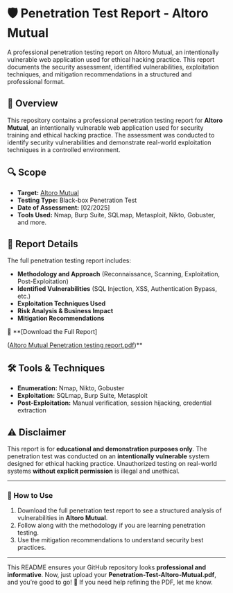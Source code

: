 # 🛡️ Penetration Test Report - Altoro Mutual

A professional penetration testing report on Altoro Mutual, an intentionally vulnerable web application used for ethical hacking practice. This report documents the security assessment, identified vulnerabilities, exploitation techniques, and mitigation recommendations in a structured and professional format.

## 📌 Overview
This repository contains a professional penetration testing report for **Altoro Mutual**, an intentionally vulnerable web application used for security training and ethical hacking practice. The assessment was conducted to identify security vulnerabilities and demonstrate real-world exploitation techniques in a controlled environment.

## 🔍 Scope
- **Target:** [Altoro Mutual](http://altoro.testfire.net)  
- **Testing Type:** Black-box Penetration Test  
- **Date of Assessment:** [02/2025]  
- **Tools Used:** Nmap, Burp Suite, SQLmap, Metasploit, Nikto, Gobuster, and more.  

## 📂 Report Details
The full penetration testing report includes:
- **Methodology and Approach** (Reconnaissance, Scanning, Exploitation, Post-Exploitation)  
- **Identified Vulnerabilities** (SQL Injection, XSS, Authentication Bypass, etc.)  
- **Exploitation Techniques Used**  
- **Risk Analysis & Business Impact**  
- **Mitigation Recommendations**  

📄 **[Download the Full Report]

([Altoro Mutual Penetration testing report.pdf](https://github.com/user-attachments/files/19009233/Altoro.Mutual.Penetration.testing.report.pdf))**  

## 🛠 Tools & Techniques
- **Enumeration:** Nmap, Nikto, Gobuster  
- **Exploitation:** SQLmap, Burp Suite, Metasploit  
- **Post-Exploitation:** Manual verification, session hijacking, credential extraction  

## ⚠️ Disclaimer
This report is for **educational and demonstration purposes only**. The penetration test was conducted on an **intentionally vulnerable** system designed for ethical hacking practice. Unauthorized testing on real-world systems **without explicit permission** is illegal and unethical.

---

### 📢 How to Use
1. Download the full penetration test report to see a structured analysis of vulnerabilities in **Altoro Mutual**.  
2. Follow along with the methodology if you are learning penetration testing.  
3. Use the mitigation recommendations to understand security best practices.  

---

This README ensures your GitHub repository looks **professional and informative**. Now, just upload your **Penetration-Test-Altoro-Mutual.pdf**, and you’re good to go! 🚀 If you need help refining the PDF, let me know.
